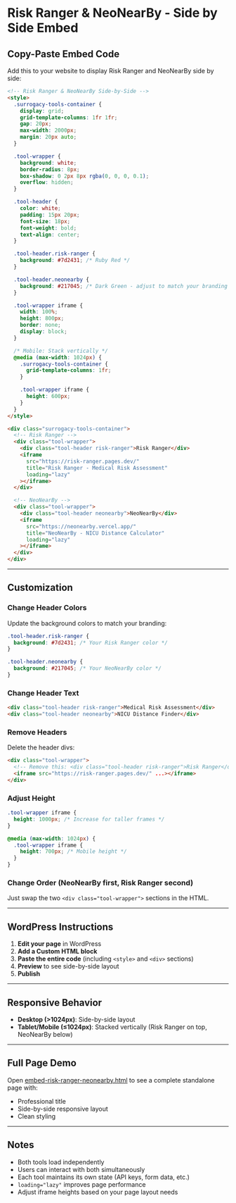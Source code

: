 # Risk Ranger & NeoNearBy - Side by Side Embed

## Copy-Paste Embed Code

Add this to your website to display Risk Ranger and NeoNearBy side by side:

```html
<!-- Risk Ranger & NeoNearBy Side-by-Side -->
<style>
  .surrogacy-tools-container {
    display: grid;
    grid-template-columns: 1fr 1fr;
    gap: 20px;
    max-width: 2000px;
    margin: 20px auto;
  }

  .tool-wrapper {
    background: white;
    border-radius: 8px;
    box-shadow: 0 2px 8px rgba(0, 0, 0, 0.1);
    overflow: hidden;
  }

  .tool-header {
    color: white;
    padding: 15px 20px;
    font-size: 18px;
    font-weight: bold;
    text-align: center;
  }

  .tool-header.risk-ranger {
    background: #7d2431; /* Ruby Red */
  }

  .tool-header.neonearby {
    background: #217045; /* Dark Green - adjust to match your branding */
  }

  .tool-wrapper iframe {
    width: 100%;
    height: 800px;
    border: none;
    display: block;
  }

  /* Mobile: Stack vertically */
  @media (max-width: 1024px) {
    .surrogacy-tools-container {
      grid-template-columns: 1fr;
    }

    .tool-wrapper iframe {
      height: 600px;
    }
  }
</style>

<div class="surrogacy-tools-container">
  <!-- Risk Ranger -->
  <div class="tool-wrapper">
    <div class="tool-header risk-ranger">Risk Ranger</div>
    <iframe
      src="https://risk-ranger.pages.dev/"
      title="Risk Ranger - Medical Risk Assessment"
      loading="lazy"
    ></iframe>
  </div>

  <!-- NeoNearBy -->
  <div class="tool-wrapper">
    <div class="tool-header neonearby">NeoNearBy</div>
    <iframe
      src="https://neonearby.vercel.app/"
      title="NeoNearBy - NICU Distance Calculator"
      loading="lazy"
    ></iframe>
  </div>
</div>
```

---

## Customization

### Change Header Colors

Update the background colors to match your branding:

```css
.tool-header.risk-ranger {
  background: #7d2431; /* Your Risk Ranger color */
}

.tool-header.neonearby {
  background: #217045; /* Your NeoNearBy color */
}
```

### Change Header Text

```html
<div class="tool-header risk-ranger">Medical Risk Assessment</div>
<div class="tool-header neonearby">NICU Distance Finder</div>
```

### Remove Headers

Delete the header divs:

```html
<div class="tool-wrapper">
  <!-- Remove this: <div class="tool-header risk-ranger">Risk Ranger</div> -->
  <iframe src="https://risk-ranger.pages.dev/" ...></iframe>
</div>
```

### Adjust Height

```css
.tool-wrapper iframe {
  height: 1000px; /* Increase for taller frames */
}

@media (max-width: 1024px) {
  .tool-wrapper iframe {
    height: 700px; /* Mobile height */
  }
}
```

### Change Order (NeoNearBy first, Risk Ranger second)

Just swap the two `<div class="tool-wrapper">` sections in the HTML.

---

## WordPress Instructions

1. **Edit your page** in WordPress
2. **Add a Custom HTML block**
3. **Paste the entire code** (including `<style>` and `<div>` sections)
4. **Preview** to see side-by-side layout
5. **Publish**

---

## Responsive Behavior

- **Desktop (>1024px)**: Side-by-side layout
- **Tablet/Mobile (≤1024px)**: Stacked vertically (Risk Ranger on top, NeoNearBy below)

---

## Full Page Demo

Open [embed-risk-ranger-neonearby.html](embed-risk-ranger-neonearby.html) to see a complete standalone page with:
- Professional title
- Side-by-side responsive layout
- Clean styling

---

## Notes

- Both tools load independently
- Users can interact with both simultaneously
- Each tool maintains its own state (API keys, form data, etc.)
- `loading="lazy"` improves page performance
- Adjust iframe heights based on your page layout needs
